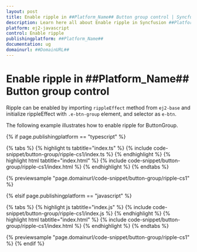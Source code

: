 ```yaml
---
layout: post
title: Enable ripple in ##Platform_Name## Button group control | Syncfusion
description: Learn here all about Enable ripple in Syncfusion ##Platform_Name## Button group control of Syncfusion Essential JS 2 and more.
platform: ej2-javascript
control: Enable ripple 
publishingplatform: ##Platform_Name##
documentation: ug
domainurl: ##DomainURL##
---
```


# Enable ripple in ##Platform_Name## Button group control

Ripple can be enabled by importing `rippleEffect` method from `ej2-base` and initialize rippleEffect with `.e-btn-group` element, and selector as `e-btn`.

The following example illustrates how to enable ripple for ButtonGroup.

<!-- markdownlint-disable MD033 -->

{% if page.publishingplatform == "typescript" %}

 {% tabs %}
{% highlight ts tabtitle="index.ts" %}
{% include code-snippet/button-group/ripple-cs1/index.ts %}
{% endhighlight %}
{% highlight html tabtitle="index.html" %}
{% include code-snippet/button-group/ripple-cs1/index.html %}
{% endhighlight %}
{% endtabs %}
        
{% previewsample "page.domainurl/code-snippet/button-group/ripple-cs1" %}

{% elsif page.publishingplatform == "javascript" %}

{% tabs %}
{% highlight js tabtitle="index.js" %}
{% include code-snippet/button-group/ripple-cs1/index.js %}
{% endhighlight %}
{% highlight html tabtitle="index.html" %}
{% include code-snippet/button-group/ripple-cs1/index.html %}
{% endhighlight %}
{% endtabs %}

{% previewsample "page.domainurl/code-snippet/button-group/ripple-cs1" %}
{% endif %}